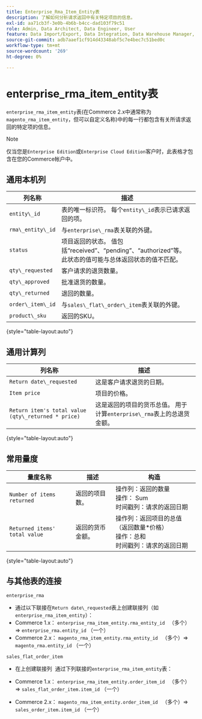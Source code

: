```yaml
---
title: Enterprise_Rma_Item_Entity表
description: 了解如何分析请求返回中有关特定项目的信息。
exl-id: aa71cb3f-3e0b-4b6b-b4cc-dad103f79c51
role: Admin, Data Architect, Data Engineer, User
feature: Data Import/Export, Data Integration, Data Warehouse Manager, Commerce Tables
source-git-commit: adb7aaef1cf914d43348abf5c7e4bec7c51bed0c
workflow-type: tm+mt
source-wordcount: '269'
ht-degree: 0%

---
```


# enterprise_rma_item_entity表

`enterprise_rma_item_entity`表(在Commerce 2.x中通常称为`magento_rma_item_entity`，但可以自定义名称)中的每一行都包含有关所请求返回的特定项的信息。

>[!NOTE]
>
>仅当您是`Enterprise Edition`或`Enterprise Cloud Edition`客户时，此表格才包含在您的Commerce帐户中。

## 通用本机列

| **列名称** | **描述** |
|---|---|
| `entity\_id` | 表的唯一标识符。 每个`entity\_id`表示已请求返回的项。 |
| `rma\_entity\_id` | 与`enterprise\_rma`表关联的外键。 |
| `status` | 项目返回的状态。 值包括“received”、“pending”、“authorized”等。 此状态的值可能与总体返回状态的值不匹配。 |
| `qty\_requested` | 客户请求的退货数量。 |
| `qty\_approved` | 批准退货的数量。 |
| `qty\_returned` | 退回的数量。 |
| `order\_item\_id` | 与`sales\_flat\_order\_item`表关联的外键。 |
| `product\_sku` | 返回的SKU。 |

{style="table-layout:auto"}

## 通用计算列

| **列名称** | **描述** |
|---|---|
| `Return date\_requested` | 这是客户请求退货的日期。 |
| `Item price` | 项目的价格。 |
| `Return item's total value (qty\_returned * price)` | 这是返回的项目的货币总值。 用于计算`enterprise\_rma`表上的总退货金额。 |

{style="table-layout:auto"}

## 常用量度

| **量度名称** | **描述** | **构造** |
|---|---|---|
| `Number of items returned` | 返回的项目数。 | 操作列：返回的数量<br>操作： Sum<br>时间戳列：请求的返回日期 |
| `Returned items' total value` | 返回的货币金额。 | 操作列：返回项目的总值（返回数量*价格）<br>操作：总和<br>时间戳列：请求的返回日期 |

{style="table-layout:auto"}

## 与其他表的连接

`enterprise_rma`

* 通过以下联接在`Return date\_requested`表上创建联接列（如`enterprise_rma_item_entity`）：
* Commerce 1.x： `enterprise_rma_item_entity.rma_entity_id ` （多个） => `enterprise_rma.entity_id` （一个）
* Commerce 2.x： `magento_rma_item_entity.rma_entity_id ` （多个）=> `magento_rma.entity_id` （一个）

`sales_flat_order_item`

* 在上创建联接列  通过下列联接的`enterprise_rma_item_entity`表：

* Commerce 1.x： `enterprise_rma_item_entity.order_item_id ` （多个） => `sales_flat_order_item.item_id` （一个）
* Commerce 2.x： `magento_rma_item_entity.order_item_id ` （多个）=> `sales_order_item.item_id` （一个）
